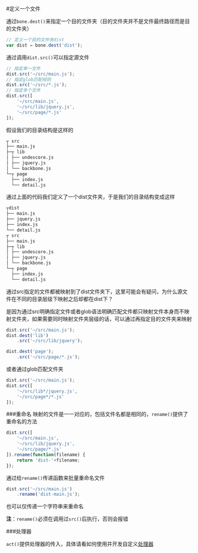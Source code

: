 #定义一个文件

通过`bone.dest()`来指定一个目的文件夹（目的文件夹并不是文件最终路径而是目的文件夹）
```js
// 定义一个目的文件夹dist
var dist = bone.dest('dist');
```
通过调用`dist.src()`可以指定源文件
```js
// 指定单一文件
dist.src('~/src/main.js');
// 指定glob匹配规则
dist.src('~/src/*.js');
// 指定多个文件
dist.src([
	'~/src/main.js',
	'~/src/lib/jquery.js',
	'~/src/page/*.js'
]);
```
假设我们的目录结构是这样的
```sh
┬ src
├── main.js
├─┬ lib
│ ├── undescore.js
│ ├── jquery.js
│ └── backbone.js
└─┬ page
  ├── index.js
  └── detail.js
```
通过上面的代码我们定义了一个dist文件夹，于是我们的目录结构变成这样
```sh
┬dist
├── main.js
├── jquery.js
├── index.js
└── detail.js
┬ src
├── main.js
├─┬ lib
│ ├── undescore.js
│ ├── jquery.js
│ └── backbone.js
└─┬ page
  ├── index.js
  └── detail.js
```
通过src指定的文件都被映射到了dist文件夹下，这里可能会有疑问，为什么源文件在不同的目录层级下映射之后却都在dist下？

是因为通过src明确指定文件或者glob语法明确匹配文件都只映射文件本身而不映射文件夹，如果需要同时映射文件夹层级的话，可以通过再指定目的文件夹来映射
```js
dist.src('~/src/main.js');
dist.dest('lib')
	.src('~/src/lib/jquery');

dist.dest('page');
	.src('~/src/page/*.js');
```
或者通过glob匹配文件夹
```js
dist.src('~/src/main.js');
dist.src([
	'~/src/lib*/jquery.js',
	'~/src/page*/*.js'
]);
```
###重命名
映射的文件是一一对应的，包括文件名都是相同的，`rename()`提供了重命名的方法

```js
dist.src([
	'~/src/main.js',
	'~/src/lib/jquery.js',
	'~/src/page/*.js'
]).rename(function(filename) {
	return 'dist-'+filename;
});
```
通过给`rename()`传递函数来批量重命名文件
```js
dist.src('~/src/main.js')
	.rename('dist-main.js');
```
也可以仅传递一个字符串来重命名

**注**：`rename()`必须在调用过`src()`后执行，否则会报错

###处理器

`act()`提供处理器的传入，具体请看如何使用并开发自定义[处理器](https://github.com/wyicwx/bone/blob/master/docs/plugin.md)